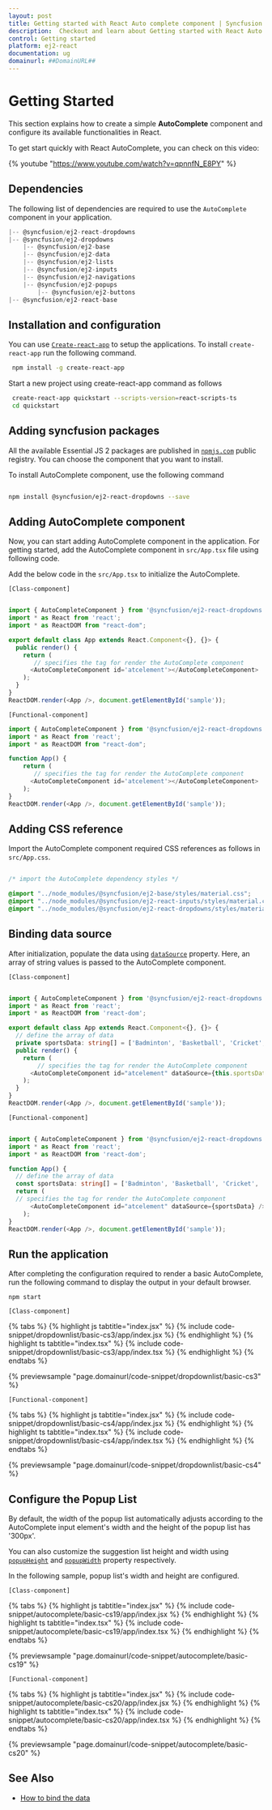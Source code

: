 ```yaml
---
layout: post
title: Getting started with React Auto complete component | Syncfusion
description:  Checkout and learn about Getting started with React Auto complete component of Syncfusion Essential JS 2 and more details.
control: Getting started 
platform: ej2-react
documentation: ug
domainurl: ##DomainURL##
---
```


# Getting Started

This section explains how to create a simple **AutoComplete** component and configure its available functionalities in React.

To get start quickly with React AutoComplete, you can check on this video:

{% youtube "https://www.youtube.com/watch?v=qpnnfN_E8PY" %}

## Dependencies

The following list of dependencies are required to use the `AutoComplete` component in your application.

```javascript
|-- @syncfusion/ej2-react-dropdowns
|-- @syncfusion/ej2-dropdowns
    |-- @syncfusion/ej2-base
    |-- @syncfusion/ej2-data
    |-- @syncfusion/ej2-lists
    |-- @syncfusion/ej2-inputs
    |-- @syncfusion/ej2-navigations
    |-- @syncfusion/ej2-popups
        |-- @syncfusion/ej2-buttons
|-- @syncfusion/ej2-react-base
```

## Installation and configuration

You can use [`Create-react-app`](https://github.com/facebookincubator/create-react-app) to setup the applications. To install `create-react-app` run the following command.

   ```bash
    npm install -g create-react-app
   ```

Start a new project using create-react-app command as follows

   ```bash
    create-react-app quickstart --scripts-version=react-scripts-ts
    cd quickstart
  ```

## Adding syncfusion packages

All the available Essential JS 2 packages are published in [`npmjs.com`](https://www.npmjs.com/~syncfusionorg) public registry. You can choose the component that you want to install.

To install AutoComplete component, use the following command

```bash

npm install @syncfusion/ej2-react-dropdowns --save

```

## Adding AutoComplete component

Now, you can start adding AutoComplete component in the application. For getting started, add the AutoComplete component in `src/App.tsx` file using following code.

Add the below code in the `src/App.tsx` to initialize the AutoComplete.

`[Class-component]`

```ts

import { AutoCompleteComponent } from '@syncfusion/ej2-react-dropdowns';
import * as React from 'react';
import * as ReactDOM from "react-dom";

export default class App extends React.Component<{}, {}> {
  public render() {
    return (
       // specifies the tag for render the AutoComplete component
      <AutoCompleteComponent id='atcelement'></AutoCompleteComponent>
    );
  }
}
ReactDOM.render(<App />, document.getElementById('sample'));
```

`[Functional-component]`

```ts
import { AutoCompleteComponent } from '@syncfusion/ej2-react-dropdowns';
import * as React from 'react';
import * as ReactDOM from "react-dom";

function App() {
    return (
       // specifies the tag for render the AutoComplete component
      <AutoCompleteComponent id='atcelement'></AutoCompleteComponent>
    );
}
ReactDOM.render(<App />, document.getElementById('sample'));
```

## Adding CSS reference

Import the AutoComplete component required CSS references as follows in `src/App.css`.

```css

/* import the AutoComplete dependency styles */

@import "../node_modules/@syncfusion/ej2-base/styles/material.css";
@import "../node_modules/@syncfusion/ej2-react-inputs/styles/material.css";
@import "../node_modules/@syncfusion/ej2-react-dropdowns/styles/material.css";

```

## Binding data source

After initialization, populate the data using [`dataSource`](https://ej2.syncfusion.com/react/documentation/api/auto-complete/#datasource) property. Here, an array of string values is passed to the AutoComplete component.

`[Class-component]`

```ts

import { AutoCompleteComponent } from '@syncfusion/ej2-react-dropdowns';
import * as React from 'react';
import * as ReactDOM from 'react-dom';

export default class App extends React.Component<{}, {}> {
  // define the array of data
  private sportsData: string[] = ['Badminton', 'Basketball', 'Cricket', 'Football', 'Golf', 'Gymnastics', 'Hockey', 'Rugby', 'Snooker', 'Tennis'];
  public render() {
    return (
        // specifies the tag for render the AutoComplete component
      <AutoCompleteComponent id="atcelement" dataSource={this.sportsData} />
    );
  }
}
ReactDOM.render(<App />, document.getElementById('sample'));
```

`[Functional-component]`

```ts

import { AutoCompleteComponent } from '@syncfusion/ej2-react-dropdowns';
import * as React from 'react';
import * as ReactDOM from 'react-dom';

function App() {
  // define the array of data
  const sportsData: string[] = ['Badminton', 'Basketball', 'Cricket', 'Football', 'Golf', 'Gymnastics', 'Hockey', 'Rugby', 'Snooker', 'Tennis'];
  return (
  // specifies the tag for render the AutoComplete component
      <AutoCompleteComponent id="atcelement" dataSource={sportsData} />
    );
}
ReactDOM.render(<App />, document.getElementById('sample'));
```

## Run the application

After completing the configuration required to render a basic  AutoComplete, run the following command to display the output in your default browser.

```
npm start
```

`[Class-component]`

{% tabs %}
{% highlight js tabtitle="index.jsx" %}
{% include code-snippet/dropdownlist/basic-cs3/app/index.jsx %}
{% endhighlight %}
{% highlight ts tabtitle="index.tsx" %}
{% include code-snippet/dropdownlist/basic-cs3/app/index.tsx %}
{% endhighlight %}
{% endtabs %}

 {% previewsample "page.domainurl/code-snippet/dropdownlist/basic-cs3" %}

`[Functional-component]`

{% tabs %}
{% highlight js tabtitle="index.jsx" %}
{% include code-snippet/dropdownlist/basic-cs4/app/index.jsx %}
{% endhighlight %}
{% highlight ts tabtitle="index.tsx" %}
{% include code-snippet/dropdownlist/basic-cs4/app/index.tsx %}
{% endhighlight %}
{% endtabs %}

 {% previewsample "page.domainurl/code-snippet/dropdownlist/basic-cs4" %}

## Configure the Popup List

By default, the width of the popup list automatically adjusts according to the AutoComplete input element's width and the height of the popup list has '300px'.

You can also customize the suggestion list height and width using [`popupHeight`](https://ej2.syncfusion.com/react/documentation/api/auto-complete/#popupheight) and [`popupWidth`](https://ej2.syncfusion.com/react/documentation/api/auto-complete/#popupwidth) property respectively.

In the following sample, popup list's width and height are configured.

`[Class-component]`

{% tabs %}
{% highlight js tabtitle="index.jsx" %}
{% include code-snippet/autocomplete/basic-cs19/app/index.jsx %}
{% endhighlight %}
{% highlight ts tabtitle="index.tsx" %}
{% include code-snippet/autocomplete/basic-cs19/app/index.tsx %}
{% endhighlight %}
{% endtabs %}

 {% previewsample "page.domainurl/code-snippet/autocomplete/basic-cs19" %}

`[Functional-component]`

{% tabs %}
{% highlight js tabtitle="index.jsx" %}
{% include code-snippet/autocomplete/basic-cs20/app/index.jsx %}
{% endhighlight %}
{% highlight ts tabtitle="index.tsx" %}
{% include code-snippet/autocomplete/basic-cs20/app/index.tsx %}
{% endhighlight %}
{% endtabs %}

 {% previewsample "page.domainurl/code-snippet/autocomplete/basic-cs20" %}

## See Also

* [How to bind the data](./data-binding/)